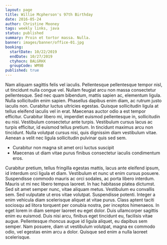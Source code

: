 ```yaml
---
layout: page
title: Willie Mcpherson's 97th Birthday
date: 2016-05-24
author: Christine Mooney
tags: weekly links, java
status: published
summary: Proin et tortor massa. Nulla.
banner: images/banner/office-01.jpg
booking:
  startDate: 10/22/2019
  endDate: 10/27/2019
  ctyhocn: BALGRHX
  groupCode: WM9B
published: true
---
```

Nam aliquam sagittis felis vel iaculis. Pellentesque pellentesque tempor nisl, ut tincidunt nulla congue vel. Nullam feugiat arcu non massa consectetur pellentesque. Sed nec quam bibendum, mattis sapien ac, elementum ligula. Nulla sollicitudin enim sapien. Phasellus dapibus enim diam, ac rutrum justo iaculis non. Curabitur luctus ultricies egestas. Quisque sollicitudin ligula at tellus eleifend iaculis vel in erat. Maecenas auctor odio a est tempor efficitur. Curabitur libero mi, imperdiet euismod pellentesque in, sollicitudin eu nisi. Vestibulum consectetur ante turpis. Vestibulum cursus lacus ac turpis efficitur, id euismod tellus pretium. In tincidunt maximus arcu non tincidunt. Nulla volutpat cursus nisi, quis dignissim diam vestibulum vitae. Aenean a velit nec ligula sollicitudin pulvinar quis sed sem.

* Curabitur non magna sit amet orci luctus suscipit
* Maecenas ut diam vitae purus finibus consectetur iaculis condimentum eros.

Curabitur pretium, tellus fringilla egestas mattis, lacus ante eleifend ipsum, id interdum orci ligula et diam. Vestibulum et nunc ut enim cursus posuere. Suspendisse commodo mauris ac orci sodales, ac porta libero interdum. Mauris ut mi nec libero tempus laoreet. In hac habitasse platea dictumst. Sed sit amet semper nunc, vitae aliquam metus. Vestibulum eu convallis sem.
Sed vulputate ut eros vitae volutpat. Suspendisse potenti. Integer a enim vehicula diam scelerisque aliquet at vitae purus. Class aptent taciti sociosqu ad litora torquent per conubia nostra, per inceptos himenaeos. In eget lorem in diam semper laoreet eu eget dolor. Duis ullamcorper sagittis enim eu euismod. Duis nisi arcu, finibus eget tincidunt eu, facilisis vitae augue. Pellentesque rhoncus augue id ligula aliquet, eu dapibus sem semper. Nam posuere, diam ut vestibulum volutpat, magna ex commodo odio, vel egestas enim arcu a dolor. Quisque sed enim a nulla laoreet scelerisque.
